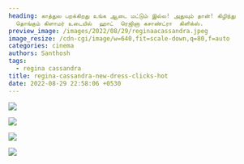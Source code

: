 ```yaml
---
heading: காத்துல பறக்கிறது உங்க ஆடை மட்டும் இல்ல! அதுவும் தான்! கிழிந்து
  தொங்கும் கிளாமர் உடையில்  ஹாட்  ரெஜினா கசாண்ட்ரா  கிளிக்ஸ்.
preview_image: /images/2022/08/29/reginaacassandra.jpeg
image_resize: /cdn-cgi/image/w=640,fit=scale-down,q=80,f=auto
categories: cinema
authors: Santhosh
tags:
  - regina cassandra
title: regina-cassandra-new-dress-clicks-hot
date: 2022-08-29 22:58:06 +0530
---
```

![](/images/2022/08/29/regina-cassandra-new-dress-clicks-hot.jpeg)

![](/images/2022/08/29/regina-cassandra-new-dress-clicks-hot2.jpeg)

![](/images/2022/08/29/regina-cassandra-new-dress-clicks-hot4.jpeg)

![](/images/2022/08/29/regina-cassandra-new-dress-clicks-hot6.jpeg)